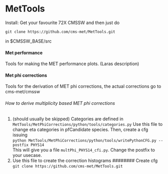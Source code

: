 # MetTools

Install: Get your favourite 72X CMSSW and then just do

`git clone https://github.com/cms-met/MetTools.git`

in $CMSSW_BASE/src

#### Met performance
  Tools for making the MET performance plots.
  (Laras description)
  
#### Met phi corrections
  Tools for the derivation of MET phi corrections, the actual corrections go to cms-met/cmssw
  
###### How to derive multiplicity based MET phi corrections
1. (should usually be skipped) Categories are defined in `MetTools/MetPhiCorrections/python/tools/categories.py`
 Use this file to change eta categories in pfCandidate species. Then, create a cfg issuing  
`python MetTools/MetPhiCorrections/python/tools/writePythonCFG.py --postfix PHYS14`  
 This will give you a file `multPhi_PHYS14_cfi.py`. Change the postfix to your usecase.
2. Use this file to create the correction histograms
######## Create cfg
`git clone https://github.com/cms-met/MetTools.git`
